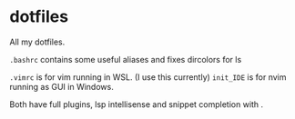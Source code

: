 # dotfiles

All my dotfiles.

`.bashrc` contains some useful aliases and fixes dircolors for ls

`.vimrc` is for vim running in WSL. (I use this currently)
`init_IDE` is for nvim running as GUI in Windows. 

Both have full plugins, lsp intellisense and snippet completion with <tab>.
